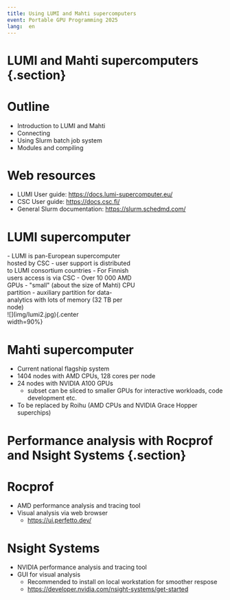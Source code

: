 ```yaml
---
title: Using LUMI and Mahti supercomputers
event: Portable GPU Programming 2025
lang:  en
---
```



# LUMI and Mahti supercomputers {.section}

# Outline

- Introduction to LUMI and Mahti
- Connecting
- Using Slurm batch job system
- Modules and compiling

# Web resources

- LUMI User guide: <https://docs.lumi-supercomputer.eu/>
- CSC User guide: <https://docs.csc.fi/>
- General Slurm documentation: <https://slurm.schedmd.com/>

# LUMI supercomputer

<div class=column style=width:60%>
- LUMI is pan-European supercomputer hosted by CSC
    - user support is distributed to LUMI consortium countries
- For Finnish users access is via CSC
- Over 10 000 AMD GPUs
- "small" (about the size of Mahti) CPU partition
- auxiliary partition for data-analytics with lots of memory (32 TB per node)
</div>
<div class=column style=width:38%>
![](img/lumi2.jpg){.center width=90%}
</div>

# Mahti supercomputer

- Current national flagship system
- 1404 nodes with AMD CPUs, 128 cores per node
- 24 nodes with NVIDIA A100 GPUs
    - subset can be sliced to smaller GPUs for interactive workloads,
      code development etc.
- To be replaced by Roihu (AMD CPUs and NVIDIA Grace Hopper superchips)

# Performance analysis with Rocprof and Nsight Systems {.section}

# Rocprof

- AMD performance analysis and tracing tool
- Visual analysis via web browser
    - <https://ui.perfetto.dev/>

# Nsight Systems

- NVIDIA performance analysis and tracing tool
- GUI for visual analysis
    - Recommended to install on local workstation for smoother respose
    - <https://developer.nvidia.com/nsight-systems/get-started>

